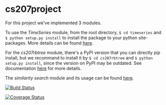 # cs207project
For this project we've implemented 3 modules.

To use the *TimeSeries* module, from the root directory, `$ cd timeseries` and `$ python setup.py install` to install the package to your python site-packages. More details can be found [here](https://github.com/Peilin-D/cs207project/tree/master/timeseries).

For the *cs207rbtree* module, there's a PyPI version that you can directly pip install, but we recommand to install it by `$ cd cs207rbtree` and `$ python setup.py install`, since the version on PyPI may be outdated. See documentation [here](https://github.com/rubix-cube/cs207project/tree/master/cs207rbtree) for more details.

The *similarity search* module and its usage can be found [here](https://github.com/rubix-cube/cs207project/tree/master/simsearch).

[![Build Status](https://travis-ci.org/rubix-cube/cs207project.svg?branch=master)](https://travis-ci.org/rubix-cube/cs207project)

[![Coverage Status](https://coveralls.io/repos/github/Peilin-D/cs207project/badge.svg?branch=master)](https://coveralls.io/github/Peilin-D/cs207project?branch=master)
